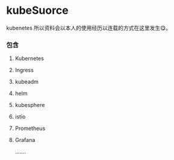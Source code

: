 # kubeSuorce

kubenetes 所以资料会以本人的使用经历以连载的方式在这里发生😋。

### 包含

1. Kubernetes

2. Ingress

3. kubeadm

4. helm

5. kubesphere

6. istio

7. Prometheus

8. Grafana

   .......